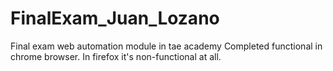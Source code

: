 # FinalExam_Juan_Lozano
Final exam web automation module in tae academy
Completed functional in chrome browser. In firefox it's non-functional at all.

